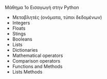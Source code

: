 Μάθημα 1ο
Εισαγωγή στην Python
- Μεταβλητές (ονόματα, τύποι δεδομένων)
- Integers
- Floats
- Stings
- Booleans
- Lists
- Dictionaries
- Mathematical operators
- Comparison operators
- Functions and Methods
- Lists Methods
